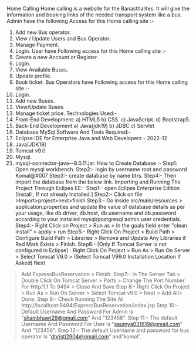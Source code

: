 Home Calling
Home calling is a website for the Banasthalites.
It will give the information and booking links
of the needed transport system like a bus.
Admin have the following Access for this Home
calling site :-
1. Add new Bus operator.
2. View / Update Users and Bus Operator.
3. Manage Payment.
4. Login.
User have Following access for this Home calling
site :-
1. Create a new Account or Register.
2. Login.
3. View Available Buses.
4. Update profile.
5. Book ticket.
Bus Operators have Following access for this
Home calling site :-
1. Login.
2. Add new Buses.
3. View/Update Buses.
4. Manage ticket price.
Technologies Used:-
1. Front-End Development:
a) HTML5
b) CSS.
c) JavaScript.
d) Bootstrap5.
2. Back-End Development
a) Java(jdk19)
b) JDBC
c) Servlet
3. Database
MySql
Software And Tools Required:-
1. Eclipse IDE for Enterprise Java and Web Developers -
2022-12
2. Java[JDK19]
3. Tomcat v9.0
4. Mysql.
5. mysql-connector-java—8.0.11.jar.
How to Create Database :-
Step1: Open mysql workbench.
Step2:- login by username root and password Komal@#007
Step3:- create database by name btrs.
Step4:- Then import the database from the below link.
Importing and Running The Project Through Eclipes
EE:-
Step1:- open Eclipes Enterprise Edition [Install , If not already
Installed.]
Step2:- Click on file >Import>project>next>finish
Step3:- Go inside src/main/resources > application.properties
and update the value of database details as per your usage, like
db.driver, db.host, db.username and db.password according to
your installed mysql/postgresql admin user credentials.
Step4:- Right Click on Project > Run as > In the goals field enter
"clean install" > apply > run
Step5:- Right Click On Project > Build Path > Configure Build
Path > Libraries > Remove and Update Any Libraries if Red Mark
Exists > Finish.
Step6:- [Only If Tomcat Server is not configured in Eclipse] :
Right Click On Project > Run As > Run On Server > Select Tomcat
V9.0 > (Select Tomcat V99.0 Installation Location If Asked) Next
> Add ExpressBusReservation > Finish.
Step7:- In The Server Tab > Double Click On Tomcat Server >
Ports > Change The Port Number For Http/1.1 To 9494 > Close
And Save
Step 8:- Right Click On Project > Run As > Run On Server >
Select Tomcat v9.0 > Next > Add All> Done.
Step 9:- Check Running The Site At
http://localhost:9494/ExpressBusReservation/index.jsp
Step 10:- Default Username And Password For Admin Is
"shambhawi29@gmail.com" And "123456".
Step 11:- The default Username And Password For User Is
"saumya031619@gmail.com" And "123456".
Step 12:- The default Username and password for bus operator
is “dhristi2904@gmail.com” and”komal”.
